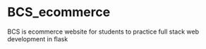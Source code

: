 # BCS_ecommerce
BCS is ecommerce website for students to practice full stack web development in flask 
